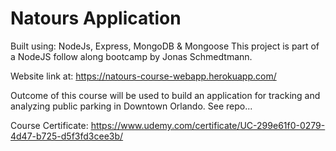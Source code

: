 # Natours Application

Built using: NodeJs, Express, MongoDB & Mongoose
This project is part of a NodeJS follow along bootcamp by Jonas Schmedtmann.

Website link at: https://natours-course-webapp.herokuapp.com/

Outcome of this course will be used to build an application for tracking and analyzing public parking in Downtown Orlando. See repo...

Course Certificate: https://www.udemy.com/certificate/UC-299e61f0-0279-4d47-b725-d5f3fd3cee3b/
